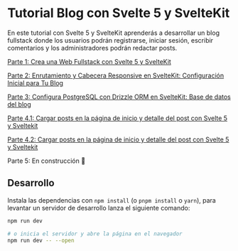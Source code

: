 # Tutorial Blog con Svelte 5 y SvelteKit

En este tutorial con Svelte 5 y SvelteKit aprenderás a desarrollar un blog fullstack donde los usuarios podrán registrarse, iniciar sesión, escribir comentarios y los administradores podrán redactar posts.

[Parte 1: Crea una Web Fullstack con Svelte 5 y SvelteKit](https://cosasdedevs.com/posts/web-fullstack-svelte-5-sveltekit/)

[Parte 2: Enrutamiento y Cabecera Responsive en SvelteKit: Configuración Inicial para Tu Blog](https://cosasdedevs.com/posts/enrutamiento-cabecera-sveltekit-configuracion-inicial-blog/)

[Parte 3: Configura PostgreSQL con Drizzle ORM en SvelteKit: Base de datos del blog](https://cosasdedevs.com/posts/postgresql-drizzle-orm-sveltekit/)

[Parte 4.1: Cargar posts en la página de inicio y detalle del post con Svelte 5 y Sveltekit](https://cosasdedevs.com/posts/parte-1-cargar-posts-pagina-inicio-detalle-post-svelte-5-sveltekit/)

[Parte 4.2: Cargar posts en la página de inicio y detalle del post con Svelte 5 y Sveltekit](https://cosasdedevs.com/posts/parte-2-cargar-posts-pagina-inicio-detalle-post-svelte-5-sveltekit/)

Parte 5: En construcción 👷

## Desarrollo

Instala las dependencias con `npm install` (o `pnpm install` o `yarn`), para levantar un servidor de desarrollo lanza el siguiente comando:

```bash
npm run dev

# o inicia el servidor y abre la página en el navegador
npm run dev -- --open
```